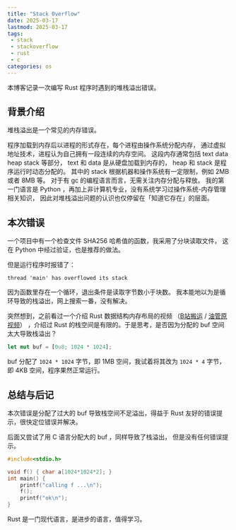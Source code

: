 ```yaml
---
title: "Stack Overflow"
date: 2025-03-17
lastmod: 2025-03-17
tags:
 - stack
 - stackoverflow
 - rust
 - c
categories: os
---
```


本博客记录一次编写 Rust 程序时遇到的堆栈溢出错误。

## 背景介绍

堆栈溢出是一个常见的内存错误。

程序加载到内存后以进程的形式存在，每个进程由操作系统分配内存，
通过虚拟地址技术，进程认为自己拥有一段连续的内存空间。
这段内存通常包括 text data heap stack 等部分，
text 和 data 是从硬盘加载到内存的，
heap 和 stack 是程序运行时动态分配的。
其中的 stack 根据机器和操作系统有一定限制，例如 2MB 或者 8MB 等。
对于有 gc 的编程语言而言，无需关注内存分配与释放。
我的第一门语言是 Python ，再加上非计算机专业，没有系统学习过操作系统-内存管理相关知识，
因此对堆栈溢出问题的认识也仅停留在「知道它存在」的层面。

## 本次错误

一个项目中有一个检查文件 SHA256 哈希值的函数，我采用了分块读取文件，
这在 Python 中经过验证，也是推荐的做法。

但是运行程序时报错了：

```text
thread 'main' has overflowed its stack
```

因为函数里存在一个循环，退出条件是读取字节数小于块数。
我本能地以为是循环导致的栈溢出，网上搜索一番，没有解决。

突然想到，之前看过一个介绍 Rust 数据结构内存布局的视频
（[B站搬运](https://www.bilibili.com/video/BV1KT4y167f1) /
[油管原视频](https://www.youtube.com/watch?v=rDoqT-a6UFg)）
，介绍过 Rust 的栈空间是有限的。于是思考，是否因为分配的
buf 空间太大导致栈溢出？

```rust
let mut buf = [0u8; 1024 * 1024];
```

buf 分配了 `1024 * 1024` 字节，即 1MB 空间，我试着将其改为
`1024 * 4` 字节，即 4KB 空间，程序果然正常运行。

## 总结与后记

本次错误是分配了过大的 buf 导致栈空间不足溢出，得益于 Rust
友好的错误提示，很快定位错误并解决。

后面又尝试了用 C 语言分配大的 buf ，同样导致了栈溢出，
但是没有任何错误提示。

```c
#include<stdio.h>

void f() { char a[1024*1024*2]; }
int main() {
    printf("calling f ...\n");
    f();
    printf("ok\n");
}
```

Rust 是一门现代语言，是进步的语言，值得学习。
